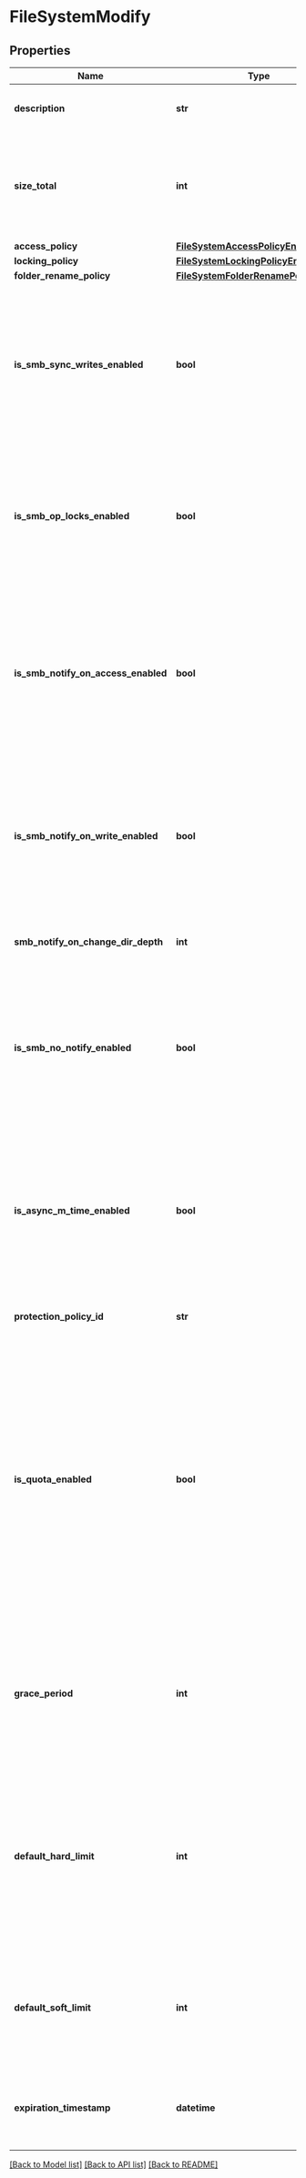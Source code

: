 # FileSystemModify

## Properties
Name | Type | Description | Notes
------------ | ------------- | ------------- | -------------
**description** | **str** | File system description. (255 UTF-8 characters). | [optional] 
**size_total** | **int** | Size, in bytes, presented to the host or end user. This can be used for both expand and shrink on a file system. Value is always rounded up to next MB.  | [optional] 
**access_policy** | [**FileSystemAccessPolicyEnum**](FileSystemAccessPolicyEnum.md) |  | [optional] 
**locking_policy** | [**FileSystemLockingPolicyEnum**](FileSystemLockingPolicyEnum.md) |  | [optional] 
**folder_rename_policy** | [**FileSystemFolderRenamePolicyEnum**](FileSystemFolderRenamePolicyEnum.md) |  | [optional] 
**is_smb_sync_writes_enabled** | **bool** | Indicates whether the synchronous writes option is enabled on the file system. Values are: * true - Synchronous writes option is enabled on the file system. * false - Synchronous writes option is disabled on the file system.  | [optional] 
**is_smb_op_locks_enabled** | **bool** | Indicates whether opportunistic file locking is enabled on the file system. Values are: * true - Opportunistic file locking is enabled on the file system. * false - Opportunistic file locking is disabled on the file system.  | [optional] 
**is_smb_notify_on_access_enabled** | **bool** | Indicates whether file access notifications are enabled on the file system. Values are: * true - File access notifications are enabled on the file system. * false - File access notifications on file access are disabled on the file system.  | [optional] 
**is_smb_notify_on_write_enabled** | **bool** | Indicates whether notifications on file writes are enabled on the file system. Values are: * true - File writes notifications are enabled on the file system. * false - File writes notifications are disabled on the file system.  | [optional] 
**smb_notify_on_change_dir_depth** | **int** | Lowest directory level to which the enabled notifications apply, if any. | [optional] 
**is_smb_no_notify_enabled** | **bool** | Indicates whether notifications of changes to a directory file structure are enabled. Values are: * true - Change directory notifications are enabled. * false - Change directory notifications are disabled.  | [optional] 
**is_async_m_time_enabled** | **bool** | Indicates whether asynchronous MTIME is enabled on the file system or protocol snaps that are mounted writeable. Values are: * true - Asynchronous MTIME is enabled on the file system. * false - Asynchronous MTIME is disabled on the file system.  | [optional] 
**protection_policy_id** | **str** | Id of the protection policy applied to the file system. | [optional] 
**is_quota_enabled** | **bool** | Indicates whether quota is enabled.  Quotas are not supported for read-only file systems.  Default value for the grace period is set to infinite&#x3D;-1 to match Windows&#x27; quota policy Values are: * true - Start tracking usages for all users on a file system or a quota tree, and user quota limits will be enforced. * false - Stop tracking usages for all users on a file system or a quota tree, and user quota limits will not be enforced.  | [optional] 
**grace_period** | **int** | Grace period of soft limits (seconds):  -1: default: Infinite grace (Windows policy).   0: Use system default of 1 week.  positive: Grace period after which the soft limit is treated as a hard limit (seconds).  | [optional] [default to -1]
**default_hard_limit** | **int** | Default hard limit of user quotas and tree quotas (bytes). The hard limit value is always rounded up to match the file system&#x27;s physical block size. (0 means &#x27;No limitation&#x27;. This value can be used to compute the amount of space consumed without limiting the space).  | [optional] 
**default_soft_limit** | **int** | Default soft limit of user quotas and tree quotas (bytes). Value is always rounded up to match the file system&#x27;s physical block size. (0 means &#x27;No limitation&#x27;.)  | [optional] 
**expiration_timestamp** | **datetime** | Time when the snapshot will expire. Use 1970-01-01T00:00:00.000Z to set expiration timestamp to null. | [optional] 

[[Back to Model list]](../README.md#documentation-for-models) [[Back to API list]](../README.md#documentation-for-api-endpoints) [[Back to README]](../README.md)

